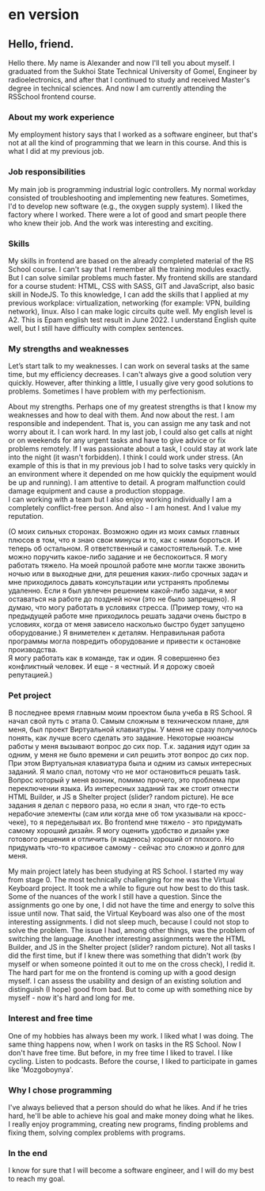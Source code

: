 # en version

## Hello, friend. 
Hello there. My name is Alexander and now I'll tell you about myself.
I graduated from the Sukhoi State Technical University of Gomel, Engineer by radioelectronics, and after that I continued to study and received Master's degree in technical sciences. And now I am currently attending the RSSchool frontend course.

### About my work experience  
My employment history says that I worked as a software engineer, but that's not at all the kind of programming that we learn in this course. And this is what I did at my previous job.

### Job responsibilities
My main job is programming industrial logic controllers. My normal workday consisted of troubleshooting and implementing new features. Sometimes, I'd to develop new software (e.g., the oxygen supply system).
I liked the factory where I worked. There were a lot of good and smart people there who knew their job. And the work was interesting and exciting.

### Skills
My skills in frontend are based on the already completed material of the RS School course. I can't say that I remember all the training modules exactly. But I can solve similar problems much faster. My frontend skills are standard for a course student: HTML, CSS with SASS, GIT and JavaScript, also basic skill in NodeJS. To this knowledge, I can add the skills that I applied at my previous workplace: virtualization, networking (for example: VPN, building network), linux. Also I can make logic circuits quite well.
My english level is A2. This is Epam english test result in June 2022. I understand English quite well, but I still have difficulty with complex sentences.

### My strengths and weaknesses 
Let’s start talk to my weaknesses.
I can work on several tasks at the same time, but my efficiency decreases. 
I can't always give a good solution very quickly. However, after thinking a little, I usually give very good solutions to problems.
Sometimes I have problem with my perfectionism.


About my strengths.
Perhaps one of my greatest strengths is that I know my weaknesses and how to deal with them. And now about the rest. 
I am responsible and independent. That is, you can assign me any task and not worry about it.
I can work hard.  In my last job, I could also get calls at night or on weekends for any urgent tasks and have to give advice or fix problems remotely. If I was passionate about a task, I could stay at work late into the night (it wasn't forbidden).
I think I could work under stress. (An example of this is that in my previous job I had to solve tasks very quickly in an environment where it depended on me how quickly the equipment would be up and running). 
I am attentive to detail. A program malfunction could damage equipment and cause a production stoppage.  
I can working with a team but I also enjoy working individually
I am a completely conflict-free person.
And also - I am honest. And I value my reputation.


(О моих сильных сторонах.
Возможно один из моих самых главных плюсов в том, что я знаю свои минусы и то, как с ними бороться. И теперь об остальном. 
Я ответственный и самостоятельный. Т.е. мне можно поручить какое-либо задание и не беспокоиться. 
Я могу работать тяжело.  На моей прошлой работе мне могли также звонить ночью или в выходные дни, для решения каких-либо срочных задач и мне приходилось давать консультации или устранять проблемы удаленно. Если я был увлечен решением какой-либо задачи, я мог оставаться на работе до поздней ночи (это не было запрещено).
Я думаю, что могу работать в условиях стресса. (Пример тому, что на предыдущей работе мне приходилось решать задачи очень быстро в условиях, когда от меня зависело насколько быстро будет запущено оборудование.) 
Я вниметелен к деталям. Неправильная работа программы могла повредить оборудование и привести к остановке производства.  
Я могу работать как в команде, так и один.
Я совершенно без конфликтный человек.
И еще - я честный. И я дорожу своей репутацией.)

### Pet project
В последнее время главным моим проектом была учеба в RS School.  Я начал свой путь с этапа 0. 
Самым сложным в техническом плане, для меня, был проект Виртуальной клавиатуры. У меня не сразу получилось понять, как лучше всего сделать это задание. Некоторые нюансы работы у меня вызывают вопрос до сих пор. Т.к. задания идут один за одним, у меня не было времени и сил решить этот вопрос до сих пор. При этом Виртуальная клавиатура была и одним из самых интересных заданий. Я мало спал, потому что не мог остановиться решать task. Вопрос который у меня возник, помимо прочего, это проблема при переключении языка.
Из интересных заданий так же стоит отнести HTML Builder, и JS в Shelter project (slider? random picture). 
Не все задания я делал с первого раза, но если я знал, что где-то есть нерабочие элементы (сам или когда мне об том указывали на кросс-чеке), то я переделывал их.
Во frontend мне тяжело - это  придумать самому хороший дизайн. Я могу оценить удобство и дизайн уже готового решения и отличить (я надеюсь) хороший от плохого. Но придумать что-то красивое самому  - сейчас это сложно и долго для меня. 

My main project lately has been studying at RS School.  I started my way from stage 0. 
The most technically challenging for me was the Virtual Keyboard project. It took me a while to figure out how best to do this task. Some of the nuances of the work I still have a question. Since the assignments go one by one, I did not have the time and energy to solve this issue until now. That said, the Virtual Keyboard was also one of the most interesting assignments. I did not sleep much, because I could not stop to solve the problem. The issue I had, among other things, was the problem of switching the language.
Another interesting assignments were the HTML Builder, and JS in the Shelter project (slider? random picture). 
Not all tasks I did the first time, but if I knew there was something that didn't work (by myself or when someone pointed it out to me on the cross check), I redid it.
The hard part for me on the frontend is coming up with a good design myself. I can assess the usability and design of an existing solution and distinguish (I hope) good from bad. But to come up with something nice by myself - now it's hard and long for me. 

### Interest and free time
One of my hobbies has always been my work. I liked what I was doing. The same thing happens now, when I work on tasks in the RS School.
Now I don't have free time. But before, in my free time I liked to travel.
I like cycling. Listen to podcasts. Before the course, I liked to participate in games like 'Mozgoboynya'.

### Why I chose programming
I've always believed that a person should do what he likes. And if he tries hard, he'll be able to achieve his goal and make money doing what he likes.
I really enjoy programming, creating new programs, finding problems and fixing them, solving complex problems with programs.

### In the end
I know for sure that I will become a software engineer, and I will do my best to reach my goal.
